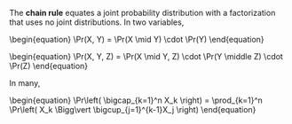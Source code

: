 The **chain rule** equates a joint probability distribution with a factorization that uses no joint distributions. In two variables,

\begin{equation}
\Pr(X, Y) = \Pr(X \mid Y) \cdot \Pr(Y)
\end{equation}

\begin{equation}
\Pr(X, Y, Z) = \Pr(X \mid Y, Z) \cdot \Pr(Y \middle Z) \cdot \Pr(Z)
\end{equation}



In many,

\begin{equation}
\Pr\left( \bigcap_{k=1}^n X_k \right) = \prod_{k=1}^n \Pr\left( X_k \Bigg\vert \bigcup_{j=1}^{k-1}X_j \right)
\end{equation}
